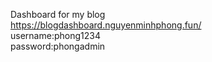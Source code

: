 Dashboard for my blog <br>
https://blogdashboard.nguyenminhphong.fun/ <br>
username:phong1234 <br>
password:phongadmin
